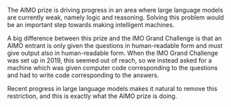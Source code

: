The AIMO prize is driving progress in an area where large language models are currently weak, namely logic and reasoning. Solving this problem would be an important step towards making intelligent machines. 

A big difference between this prize and the IMO Grand Challenge is that an AIMO entrant is only given the questions in human-readable form and must give output also in human-readable form. When the IMO Grand Challenge was set up in 2019, this seemed out of reach, so we instead asked for a machine which was given computer code corresponding to the questions and had to write code corresponding to the answers. 

Recent progress in large language models makes it natural to remove this restriction, and this is exactly what the AIMO prize is doing.
